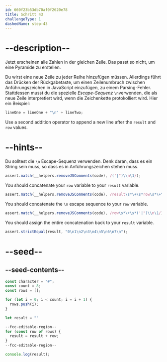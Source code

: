 ```yaml
---
id: 660f23b53db70af0f2620e78
title: Schritt 43
challengeType: 1
dashedName: step-43
---
```


# --description--

Jetzt erscheinen alle Zahlen in der gleichen Zeile. Das passt so nicht, um eine Pyramide zu erstellen.

Du wirst eine neue Zeile zu jeder Reihe hinzufügen müssen. Allerdings führt das Drücken der Rückgabetaste, um einen Zeilenumbruch zwischen Anführungszeichen in JavaScript einzufügen, zu einem Parsing-Fehler. Stattdessen musst du die spezielle <dfn>Escape-Sequenz</dfn> `\n`verwenden, die als neue Zeile interpretiert wird, wenn die Zeichenkette protokolliert wird. Hier ein Beispiel:

```js
lineOne = lineOne + "\n" + lineTwo;
```

Use a second addition operator to append a new line after the `result` and `row` values.

# --hints--

Du solltest die `\n` Escape-Sequenz verwenden. Denk daran, dass es ein String sein muss, so dass es in Anführungszeichen stehen muss.

```js
assert.match(__helpers.removeJSComments(code), /('|")\\n\1/);
```

You should concatenate your `row` variable to your `result` variable.

```js
assert.match(__helpers.removeJSComments(code), /result\s*\+\s*row\s*\+\s*('|")\\n\1/);
```

You should concatenate the `\n` escape sequence to your `row` variable.

```js
assert.match(__helpers.removeJSComments(code), /row\s*\+\s*('|")\\n\1/);
```

You should assign the entire concatenation back to your `result` variable.

```js
assert.strictEqual(result, "0\n1\n2\n3\n4\n5\n6\n7\n");
```

# --seed--

## --seed-contents--

```js
const character = "#";
const count = 8;
const rows = [];

for (let i = 0; i < count; i = i + 1) {
  rows.push(i);
}

let result = ""

--fcc-editable-region--
for (const row of rows) {
  result = result + row;
}
--fcc-editable-region--

console.log(result);
```
